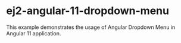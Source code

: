 # ej2-angular-11-dropdown-menu
This example demonstrates the usage of Angular Dropdown Menu  in Angular 11 application.
